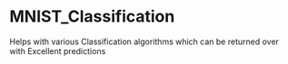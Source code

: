 # MNIST_Classification

Helps with various Classification algorithms which can be returned over with Excellent predictions 

